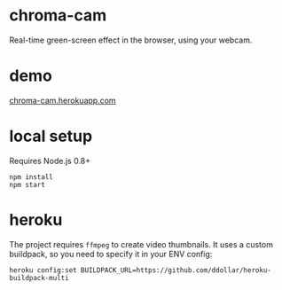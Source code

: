 # chroma-cam

Real-time green-screen effect in the browser, using your webcam.

# demo

[chroma-cam.herokuapp.com](http://chroma-cam.herokuapp.com)

# local setup

Requires Node.js 0.8+

```
npm install
npm start
```

# heroku

The project requires `ffmpeg` to create video thumbnails.
It uses a custom buildpack, so you need to specify it in your ENV config:

```
heroku config:set BUILDPACK_URL=https://github.com/ddollar/heroku-buildpack-multi
```
